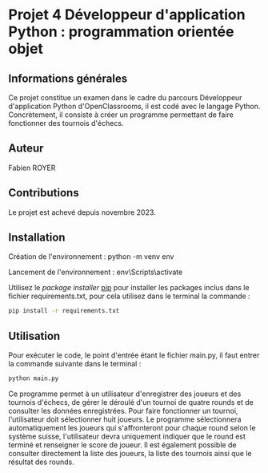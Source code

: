 # Projet 4 Développeur d'application Python : programmation orientée objet


## Informations générales

Ce projet constitue un examen dans le cadre du parcours Développeur d'application Python d'OpenClassrooms, il est codé avec le langage Python.
Concrètement, il consiste à créer un programme permettant de faire fonctionner des tournois d'échecs.

## Auteur

Fabien ROYER

## Contributions

Le projet est achevé depuis novembre 2023.

## Installation

Création de l'environnement :
python -m venv env

Lancement de l'environnement :
env\Scripts\activate

Utilisez le _package installer_ [pip](https://pypi.org/project/pip/) pour installer les packages inclus dans le fichier requirements.txt, pour cela utilisez dans le terminal la commande :
```bash
pip install -r requirements.txt
```

## Utilisation

Pour exécuter le code, le point d'entrée étant le fichier main.py, il faut entrer la commande suivante dans le terminal :
```bash
python main.py
```

Ce programme permet à un utilisateur d'enregistrer des joueurs et des tournois d'échecs, de gérer le déroulé d'un tournoi de quatre rounds et de consulter les données enregistrées.
Pour faire fonctionner un tournoi, l'utilisateur doit sélectionner huit joueurs. Le programme sélectionnera automatiquement les joueurs qui s'affronteront pour chaque round selon le système suisse, l'utilisateur devra uniquement indiquer que le round est terminé et renseigner le score de joueur. Il est également possible de consulter directement la liste des joueurs, la liste des tournois ainsi que le résultat des rounds.

